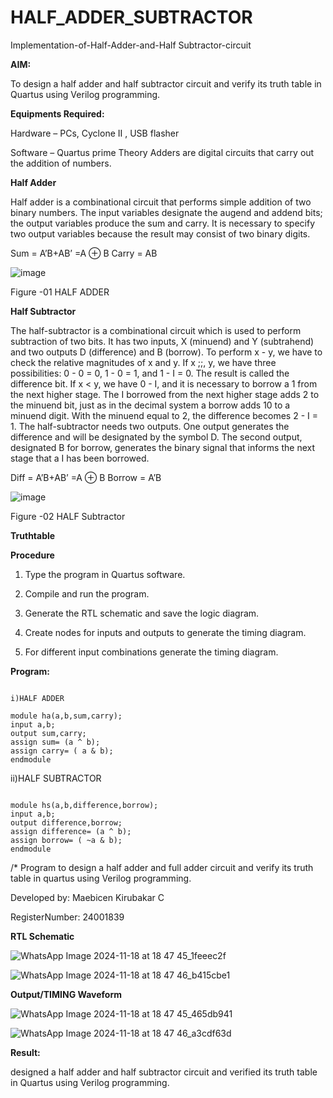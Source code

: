# HALF_ADDER_SUBTRACTOR

Implementation-of-Half-Adder-and-Half Subtractor-circuit

**AIM:**

To design a half adder and half subtractor circuit and verify its truth table in Quartus using Verilog programming.

**Equipments Required:**

Hardware – PCs, Cyclone II , USB flasher 

Software – Quartus prime Theory Adders are digital circuits that carry out the addition of numbers.

**Half Adder**

Half adder is a combinational circuit that performs simple addition of two binary numbers. The input variables designate the augend and addend bits; the output variables produce the sum and carry. It is necessary to specify two output variables because the result may consist of two binary digits.

Sum = A’B+AB’ =A ⊕ B Carry = AB

![image](https://github.com/naavaneetha/HALF_ADDER_SUBTRACTOR/assets/154305477/bd4a0b2c-cdbc-4184-ab08-81578f121e1f)

Figure -01 HALF ADDER

**Half Subtractor**

The half-subtractor is a combinational circuit which is used to perform subtraction of two bits. It has two inputs, X (minuend) and Y (subtrahend) and two outputs D (difference) and B (borrow). To perform x - y, we have to check the relative magnitudes of x and y. If x ;;, y, we have three possibilities: 0 - 0 = 0, 1 - 0 = 1, and 1 - I = 0. The result is called the difference bit. If x < y, we have 0 - I, and it is necessary to borrow a 1 from the next higher stage. The I borrowed from the next higher stage adds 2 to the minuend bit, just as in the decimal system a borrow adds 10 to a minuend digit. With the minuend equal to 2, the difference becomes 2 - I = 1. The half-subtractor needs two outputs. One output generates the difference and will be designated by the symbol D. The second output, designated B for borrow, generates the binary signal that informs the next stage that a I has been borrowed. 

Diff = A’B+AB’ =A ⊕ B
Borrow = A’B

 ![image](https://github.com/naavaneetha/HALF_ADDER_SUBTRACTOR/assets/154305477/d76b099c-513f-4e7c-843a-e2fd028a531a)

Figure -02 HALF Subtractor

**Truthtable**

**Procedure**

1.	Type the program in Quartus software.

2.	Compile and run the program.

3.	Generate the RTL schematic and save the logic diagram.

4.	Create nodes for inputs and outputs to generate the timing diagram.

5.	For different input combinations generate the timing diagram.


**Program:**

```

i)HALF ADDER

module ha(a,b,sum,carry);
input a,b;
output sum,carry;
assign sum= (a ^ b);
assign carry= ( a & b);
endmodule

```

ii)HALF SUBTRACTOR

```

module hs(a,b,difference,borrow);
input a,b;
output difference,borrow;
assign difference= (a ^ b);
assign borrow= ( ~a & b);
endmodule

```

/* Program to design a half adder and full adder circuit and verify its truth table in quartus using Verilog programming.

Developed by: Maebicen Kirubakar C 

RegisterNumber: 24001839

**RTL Schematic**

![WhatsApp Image 2024-11-18 at 18 47 45_1feeec2f](https://github.com/user-attachments/assets/00ce25c4-6d47-4267-acf6-410a14bdafaf)

![WhatsApp Image 2024-11-18 at 18 47 46_b415cbe1](https://github.com/user-attachments/assets/e69e969f-3a66-4cf1-ae4b-0aeeb0d2f3a4)



**Output/TIMING Waveform**

![WhatsApp Image 2024-11-18 at 18 47 45_465db941](https://github.com/user-attachments/assets/1932abed-29a4-47fd-a81e-d3442cf285ad)

![WhatsApp Image 2024-11-18 at 18 47 46_a3cdf63d](https://github.com/user-attachments/assets/7dbc6fce-7d21-4831-9d51-87684f66449e)



**Result:**

designed a half adder and half subtractor circuit and verified its truth table in Quartus using Verilog programming.
